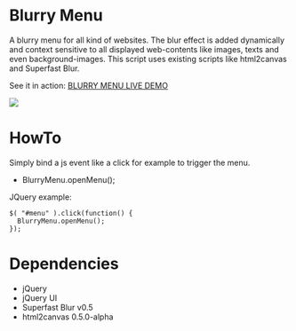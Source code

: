 Blurry Menu
===
A blurry menu for all kind of websites. The blur effect is added dynamically and context sensitive
to all displayed web-contents like images, texts and even background-images.
This script uses existing scripts like html2canvas and Superfast Blur.

See it in action:
<a target="_blank" href="http://ymc-thzi.github.io/blurry-menu/">BLURRY MENU LIVE DEMO</a>

<img src="http://multisite.wp.ymc.ch/wp-content/uploads/2016/10/blurry-menu.gif">

HowTo
===
Simply bind a js event like a click for example to trigger the menu.
* BlurryMenu.openMenu();

JQuery example:
```
$( "#menu" ).click(function() {
  BlurryMenu.openMenu();
});
```

Dependencies
===
* jQuery 
* jQuery UI 
* Superfast Blur v0.5
* html2canvas 0.5.0-alpha
